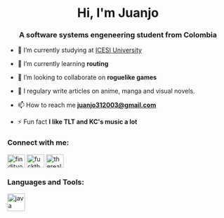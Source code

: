 <h1 align="center">Hi, I'm Juanjo</h1>
<h3 align="center">A software systems engeneering student from Colombia</h3>

- 🔭 I’m currently studying at [ICESI University](https://www.icesi.edu.co)

- 🌱 I’m currently learning **routing**

- 👯 I’m looking to collaborate on **roguelike games**

- 📝 I regulary write articles on anime, manga and visual novels.

- 📫 How to reach me **juanjo312003@gmail.com**

- ⚡ Fun fact **I like TLT and KC's music a lot**

<h3 align="left">Connect with me:</h3>
<p align="left">
<a href="https://twitter.com/findityourselfgit" target="blank"><img align="center" src="https://cdn.jsdelivr.net/npm/simple-icons@3.0.1/icons/twitter.svg" alt="findityourselfgit" height="30" width="40" /></a>
<a href="https://fb.com/fuckthatlol" target="blank"><img align="center" src="https://cdn.jsdelivr.net/npm/simple-icons@3.0.1/icons/facebook.svg" alt="fuckthatlol" height="30" width="40" /></a>
<a href="https://codeforces.com/profile/therealfakeness" target="blank"><img align="center" src="https://cdn.jsdelivr.net/npm/simple-icons@3.0.1/icons/codeforces.svg" alt="therealfakeness" height="30" width="40" /></a>
</p>

<h3 align="left">Languages and Tools:</h3>
<p align="left"> <a href="https://www.java.com" target="_blank"> <img src="https://devicons.github.io/devicon/devicon.git/icons/java/java-original-wordmark.svg" alt="java" width="40" height="40"/> </a> </p>
